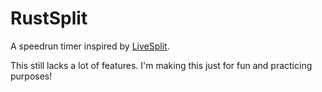 # RustSplit
A speedrun timer inspired by [LiveSplit](https://github.com/LiveSplit/LiveSplit).

This still lacks a lot of features. I'm making this just for fun and practicing purposes!
